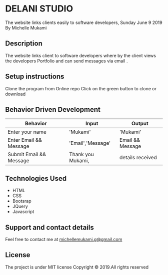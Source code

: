 # DELANI STUDIO

The website links clients easily to software developers, Sunday June 9 2019
By Michelle Mukami

## Description
The website links client to software developers where by the client views the developers Portfolio and can send messages via email .  

## Setup instructions
Clone the program from Online repo
Click on the green button to clone or download

## Behavior Driven Development

| Behavior                | Input             | Output           |
| ----------------------- | ----------------- | ---------------- |
| Enter your name         | 'Mukami'          | 'Mukami'         |
| Enter Email && Message  | 'Email','Message' | Email && Message |
| Submit	Email && Message | Thank you Mukami, | details received |

## Technologies Used
* HTML
* CSS
* Bootsrap
* JQuery
* Javascript

## Support and contact details

Feel free to contact me at michellemukami.g@gmail.com

## License

The project is under MIT license Copyright © 2019.All rights reserved

